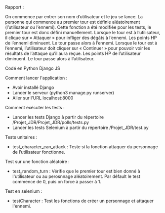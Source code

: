 Rapport :

On commence par entrer son nom d’utilisateur et le jeu se lance.
La personne qui commence au premier tour est définie aléatoirement (l’utilisateur ou l’ennemi). Cette fonction a été modifiée pour les tests, le premier tour est donc défini manuellement.
Lorsque le tour est à l’utilisateur, il clique sur « Attaquer » pour infliger des dégâts à l’ennemi. Les points HP de l’ennemi diminuent. Le tour passe alors à l’ennemi.
Lorsque le tour est à l’ennemi, l’utilisateur doit cliquer sur « Continuer » pour pouvoir voir les résultats de l’attaque qu’il aura reçue. Les points HP de l’utilisateur diminuent. Le tour passe alors à l’utilisateur.

Codé en Python Django JS

Comment lancer l'application :
- Avoir installé Django
- Lancer le serveur (python3 manage.py runserver)
- Aller sur l'URL localhost:8000

Comment exécuter les tests :
- Lancer les tests Django à partir du répertoire /Projet_JDR/Projet_JDR/polls/tests.py
- Lancer les tests Selenium à partir du répertoire /Projet_JDR/test.py

Tests unitaires :
- test_character_can_attack : Teste si la fonction attaquer du personnage de l’utilisateur fonctionne.

Test sur une fonction aléatoire : 
- test_random_turn : Vérifie que le premier tour est bien donné à l'utilisateur ou  au perosnnage aléatoirement. Par défault le test commence de 0, puis on force à passer à 1.

Test en selenium :
- testCharacter : Test les fonctions de créer un personnage et attaquer l'ennemi.

